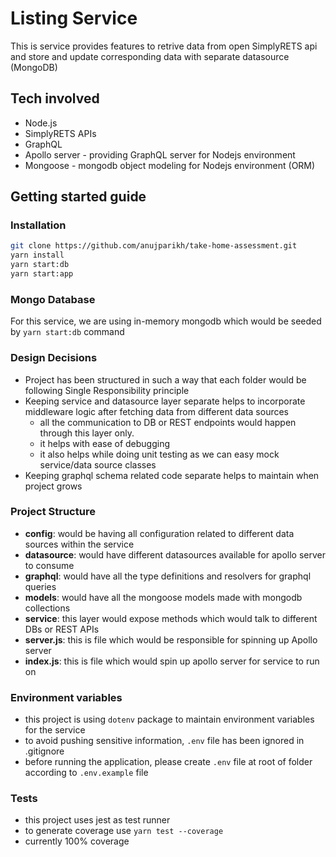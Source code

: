# Listing Service

This is service provides features to retrive data from open SimplyRETS api and store and update corresponding data with separate datasource (MongoDB)

## Tech involved

- Node.js
- SimplyRETS APIs
- GraphQL
- Apollo server - providing GraphQL server for Nodejs environment
- Mongoose - mongodb object modeling for Nodejs environment (ORM)

## Getting started guide

### Installation

```sh
git clone https://github.com/anujparikh/take-home-assessment.git
yarn install
yarn start:db
yarn start:app
```

### Mongo Database

For this service, we are using in-memory mongodb which would be seeded by `yarn start:db` command

### Design Decisions

- Project has been structured in such a way that each folder would be following Single Responsibility principle
- Keeping service and datasource layer separate helps to incorporate middleware logic after fetching data from different data sources
  - all the communication to DB or REST endpoints would happen through this layer only.
  - it helps with ease of debugging
  - it also helps while doing unit testing as we can easy mock service/data source classes
- Keeping graphql schema related code separate helps to maintain when project grows

### Project Structure

- **config**: would be having all configuration related to different data sources within the service
- **datasource**: would have different datasources available for apollo server to consume
- **graphql**: would have all the type definitions and resolvers for graphql queries
- **models**: would have all the mongoose models made with mongodb collections
- **service**: this layer would expose methods which would talk to different DBs or REST APIs
- **server.js**: this is file which would be responsible for spinning up Apollo server
- **index.js**: this is file which would spin up apollo server for service to run on

### Environment variables

- this project is using `dotenv` package to maintain environment variables for the service
- to avoid pushing sensitive information, `.env` file has been ignored in .gitignore
- before running the application, please create `.env` file at root of folder according to `.env.example` file

### Tests
- this project uses jest as test runner
- to generate coverage use `yarn test --coverage`
- currently 100% coverage 

